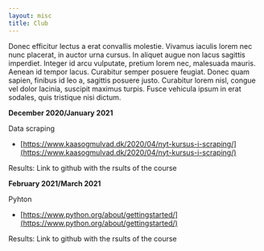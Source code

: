 ```yaml
---
layout: misc
title: Club
---
```





Donec efficitur lectus a erat convallis molestie. Vivamus iaculis lorem nec nunc placerat, in auctor urna cursus. In aliquet augue non lacus sagittis imperdiet. Integer id arcu vulputate, pretium lorem nec, malesuada mauris. Aenean id tempor lacus. Curabitur semper posuere feugiat. Donec quam sapien, finibus id leo a, sagittis posuere justo. Curabitur lorem nisl, congue vel dolor lacinia, suscipit maximus turpis. Fusce vehicula ipsum in erat sodales, quis tristique nisi dictum.

<b>December 2020/January 2021</b>

Data scraping
- [https://www.kaasogmulvad.dk/2020/04/nyt-kursus-i-scraping/](https://www.kaasogmulvad.dk/2020/04/nyt-kursus-i-scraping/)


Results: Link to github with the rsults of the course 


<b>February 2021/March 2021</b>

Pyhton
- [https://www.python.org/about/gettingstarted/](https://www.python.org/about/gettingstarted/)

Results: Link to github with the rsults of the course 